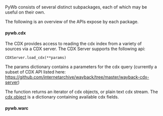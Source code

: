 PyWb consists of several distinct subpackages, each of which may be useful on their own.

The following is an overview of the APIs expose by each package.

#### pywb.cdx

The CDX provides access to reading the cdx index from a variety of sources via a CDX server.
The CDX Server supports the following api:

`CDXServer.load_cdx(**params)`

The params dictionary contains a parameters for the cdx query
(currently a subset of CDX API listed here:
https://github.com/internetarchive/wayback/tree/master/wayback-cdx-server)

The function returns an iterator of cdx objects, or plain text cdx stream.
The [cdx object](pywb/cdx/cdxobject.py) is a dictionary containing available cdx fields.


#### pywb.warc

